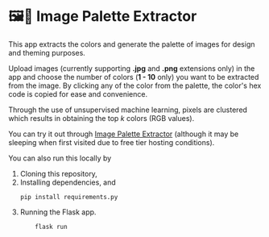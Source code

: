# 🖼️🎨 Image Palette Extractor


This app extracts the colors and generate the palette of images for design and theming purposes. 

Upload images (currently supporting **.jpg** and **.png** extensions only) in the app and choose the number of colors (**1 - 10** only) you want to be extracted from the image. By clicking any of the color from the palette, the color's hex code is copied for ease and convenience.

Through the use of unsupervised machine learning, pixels are clustered which results in obtaining the top *k* colors (RGB values). 

You can try it out through [Image Palette Extractor](https://image-palette-extractor.azurewebsites.net/) (although it may be sleeping when first visited due to free tier hosting conditions).


You can also run this locally by 
1. Cloning this repository,
2. Installing dependencies, and
   ```
   pip install requirements.py
   ```
3. Running the Flask app.
    ```
        flask run 
    ```
